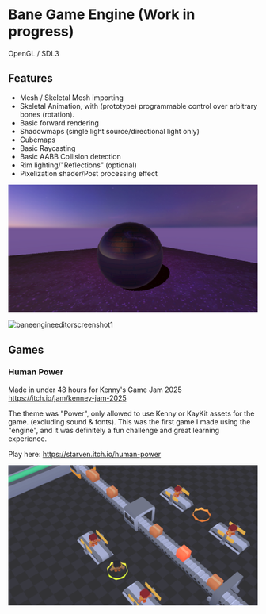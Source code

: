# Bane Game Engine (Work in progress)

OpenGL / SDL3

## Features
- Mesh / Skeletal Mesh importing
- Skeletal Animation, with (prototype) programmable control over arbitrary bones (rotation).
- Basic forward rendering
- Shadowmaps (single light source/directional light only)
- Cubemaps
- Basic Raycasting
- Basic AABB Collision detection
- Rim lighting/"Reflections" (optional)
- Pixelization shader/Post processing effect

![Preview Image 1](matsc.png)

<img width="1921" height="1079" alt="baneengineeditorscreenshot1" src="https://github.com/user-attachments/assets/755c1474-4d68-4eea-abed-840287d26605" />

## Games 

### Human Power
Made in under 48 hours for Kenny's Game Jam 2025
https://itch.io/jam/kenney-jam-2025

The theme was "Power", only allowed to use Kenny or KayKit assets for the game. (excluding sound & fonts).
This was the first game I made using the "engine", and it was definitely a fun challenge and great learning experience.

Play here: https://starven.itch.io/human-power 

![Human Power Screenshot](humanpowersc.png)
